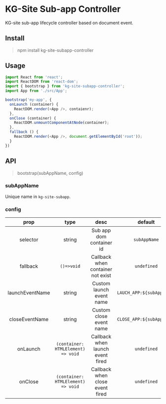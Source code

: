 # KG-Site Sub-app Controller

KG-site sub-app lifecycle controller based on document event.

## Install
> npm install kg-site-subapp-controller

## Usage
```typescript jsx
import React from 'react';
import ReactDOM from 'react-dom';
import { bootstrap } from 'kg-site-subapp-controller';
import App from './src/App';

bootstrap('my-app', {
  onLaunch (container) {
    ReactDOM.render(<App />, contaienr);
  },
  onClose (container) {
    ReactDOM.unmountComponentAtNode(container);
  },
  fallback () {
    ReactDOM.render(<App />, document.getElementById('root'));
  }
})
```


## API

> bootstrap(subAppName, config)
### subAppName
Unique name in `kg-site-subapp`.
### config
|prop|type|desc|default|
|:----:|:----:|:----:|:----:|
|selector|string|Sub app dom container id| `subAppName`|
|fallback|`()=>void`|Callback when container not exist| `undefined`|
|launchEventName|string|Custom launch event name|`LAUCH_APP:${subAppName}`|
|closeEventName|string|Custom close event name|`CLOSE_APP:${subAppName}`|
|onLaunch|`(container: HTMLElement) => void` |Callback when launch event fired|`undefined`|
|onClose|`(container: HTMLElement) => void` |Callback when close event fired|`undefined`|
